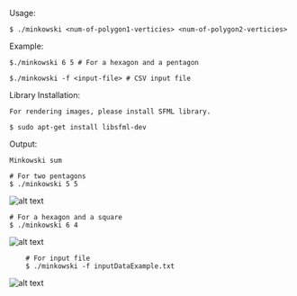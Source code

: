 
Usage:

	$ ./minkowski <num-of-polygon1-verticies> <num-of-polygon2-verticies>
	
Example:

	$./minkowski 6 5 # For a hexagon and a pentagon

	$./minkowski -f <input-file> # CSV input file

Library Installation:

	For rendering images, please install SFML library.

	$ sudo apt-get install libsfml-dev

Output: 

	Minkowski sum

	# For two pentagons
	$ ./minkowski 5 5 

![alt text](https://github.com/bilalnurhusien/MinkowskiSum/blob/master/images/MinkowskiDiffPentagon.png)

	# For a hexagon and a square
	$ ./minkowski 6 4 

![alt text](https://github.com/bilalnurhusien/MinkowskiSum/blob/master/images/MinkowskiDiffSquareHexagon.png)

        # For input file
        $ ./minkowski -f inputDataExample.txt

![alt text](https://github.com/bilalnurhusien/MinkowskiSum/blob/master/images/MinkowskiDiffInputExample.png)
